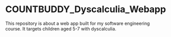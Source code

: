 # COUNTBUDDY_Dyscalculia_Webapp
This repository is about a web app built for my software engineering course. It targets children aged 5-7 with dyscalculia.
